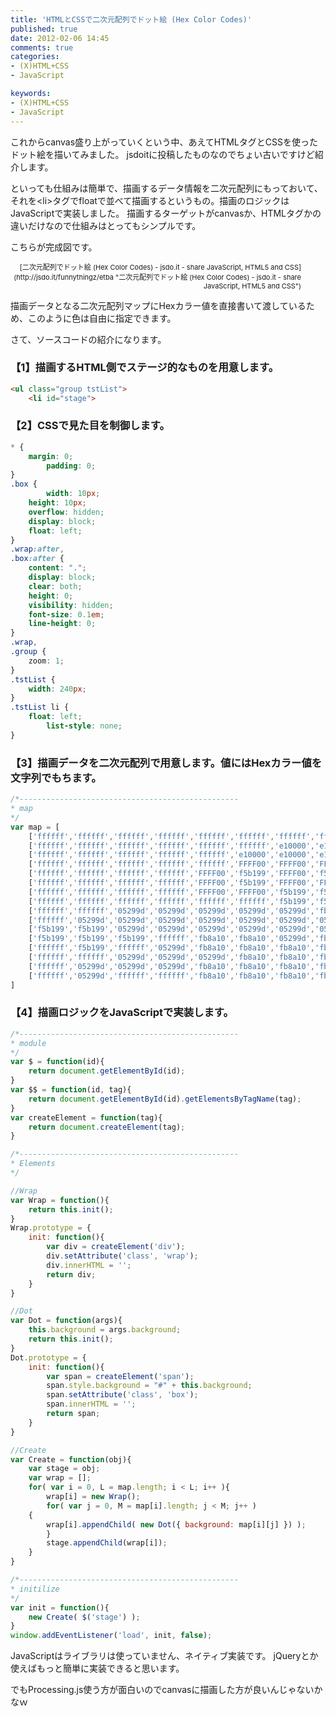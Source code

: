 ```yaml
---
title: 'HTMLとCSSで二次元配列でドット絵 (Hex Color Codes)'
published: true
date: 2012-02-06 14:45
comments: true
categories:
- (X)HTML+CSS
- JavaScript

keywords:
- (X)HTML+CSS
- JavaScript
---
```

これからcanvas盛り上がっていくという中、あえてHTMLタグとCSSを使ったドット絵を描いてみました。
jsdoitに投稿したものなのでちょい古いですけど紹介します。

といっても仕組みは簡単で、描画するデータ情報を二次元配列にもっておいて、それを&lt;li&gt;タグでfloatで並べて描画するというもの。描画のロジックはJavaScriptで実装しました。
描画するターゲットがcanvasか、HTMLタグかの違いだけなので仕組みはとってもシンプルです。

こちらが完成図です。
<script type="text/javascript" src="http://jsdo.it/blogparts/etba/js?view=design"></script><p class="ttlBpJsdoit" style="width: 465px; margin: 0; text-align: right; font-size: 11px;">[二次元配列でドット絵 (Hex Color Codes) - jsdo.it - share JavaScript, HTML5 and CSS](http://jsdo.it/funnythingz/etba "二次元配列でドット絵 (Hex Color Codes) - jsdo.it - share JavaScript, HTML5 and CSS")</p>

描画データとなる二次元配列マップにHexカラー値を直接書いて渡しているため、このように色は自由に指定できます。

さて、ソースコードの紹介になります。

### 【1】描画するHTML側でステージ的なものを用意します。
```html
<ul class="group tstList">
    <li id="stage">

```

### 【2】CSSで見た目を制御します。
```css
* {
	margin: 0;
    	padding: 0;
}
.box {
        width: 10px;
	height: 10px;
	overflow: hidden;
	display: block;
	float: left;
}
.wrap:after,
.box:after {
	content: ".";
	display: block;
	clear: both;
	height: 0;
	visibility: hidden;
	font-size: 0.1em;
	line-height: 0;
}
.wrap,
.group {
	zoom: 1;
}
.tstList {
	width: 240px;
}
.tstList li {
	float: left;
    	list-style: none;
}
```

### 【3】描画データを二次元配列で用意します。値にはHexカラー値を文字列でもちます。
```js
/*-------------------------------------------------
* map
*/
var map = [
	['ffffff','ffffff','ffffff','ffffff','ffffff','ffffff','ffffff','ffffff','ffffff','ffffff','ffffff','ffffff','ffffff','f5b199','f5b199','f5b199'],
	['ffffff','ffffff','ffffff','ffffff','ffffff','ffffff','e10000','e10000','e10000','e10000','e10000','ffffff','ffffff','f5b199','f5b199','f5b199'],
	['ffffff','ffffff','ffffff','ffffff','ffffff','e10000','e10000','e10000','e10000','e10000','e10000','e10000','e10000','e10000','f5b199','f5b199'],
	['ffffff','ffffff','ffffff','ffffff','ffffff','FFFF00','FFFF00','FFFF00','f5b199','f5b199','000000','f5b199','ffffff','05299d','05299d','05299d'],
	['ffffff','ffffff','ffffff','ffffff','FFFF00','f5b199','FFFF00','f5b199','f5b199','f5b199','000000','f5b199','f5b199','05299d','05299d','05299d'],
	['ffffff','ffffff','ffffff','ffffff','FFFF00','f5b199','FFFF00','FFFF00','f5b199','f5b199','f5b199','000000','f5b199','f5b199','f5b199','05299d'],
	['ffffff','ffffff','ffffff','ffffff','FFFF00','FFFF00','f5b199','f5b199','f5b199','f5b199','000000','000000','000000','000000','05299d','ffffff'],
	['ffffff','ffffff','ffffff','ffffff','ffffff','ffffff','f5b199','f5b199','f5b199','f5b199','f5b199','f5b199','f5b199','05299d','ffffff','ffffff'],
	['ffffff','ffffff','05299d','05299d','05299d','05299d','05299d','fb8a10','05299d','05299d','05299d','fb8a10','05299d','ffffff','ffffff','ffffff'],
	['ffffff','05299d','05299d','05299d','05299d','05299d','05299d','05299d','fb8a10','05299d','05299d','05299d','fb8a10','ffffff','ffffff','05299d'],
	['f5b199','f5b199','05299d','05299d','05299d','05299d','05299d','05299d','fb8a10','fb8a10','fb8a10','fb8a10','fb8a10','ffffff','ffffff','05299d'],
	['f5b199','f5b199','f5b199','ffffff','fb8a10','fb8a10','05299d','fb8a10','fb8a10','EEEEEE','fb8a10','fb8a10','EEEEEE','fb8a10','05299d','05299d'],
	['ffffff','f5b199','ffffff','05299d','fb8a10','fb8a10','fb8a10','fb8a10','fb8a10','fb8a10','fb8a10','fb8a10','fb8a10','fb8a10','05299d','05299d'],
	['ffffff','ffffff','05299d','05299d','05299d','fb8a10','fb8a10','fb8a10','fb8a10','fb8a10','fb8a10','fb8a10','fb8a10','fb8a10','05299d','05299d'],
	['ffffff','05299d','05299d','05299d','fb8a10','fb8a10','fb8a10','fb8a10','fb8a10','fb8a10','fb8a10','ffffff','ffffff','ffffff','ffffff','ffffff'],
	['ffffff','05299d','ffffff','ffffff','fb8a10','fb8a10','fb8a10','fb8a10','ffffff','ffffff','ffffff','ffffff','ffffff','ffffff','ffffff','ffffff']
]
```

### 【4】描画ロジックをJavaScriptで実装します。
```js
/*-------------------------------------------------
* module
*/
var $ = function(id){
	return document.getElementById(id);
}
var $$ = function(id, tag){
	return document.getElementById(id).getElementsByTagName(tag);
}
var createElement = function(tag){
	return document.createElement(tag);
}

/*-------------------------------------------------
* Elements
*/

//Wrap
var Wrap = function(){
	return this.init();
}
Wrap.prototype = {
	init: function(){
		var div = createElement('div');
		div.setAttribute('class', 'wrap');
		div.innerHTML = '';
		return div;
	}
}

//Dot
var Dot = function(args){
	this.background = args.background;
	return this.init();
}
Dot.prototype = {
	init: function(){
		var span = createElement('span');
		span.style.background = "#" + this.background;
		span.setAttribute('class', 'box');
		span.innerHTML = '';
		return span;
	}
}

//Create
var Create = function(obj){
    var stage = obj;
    var wrap = [];
    for( var i = 0, L = map.length; i < L; i++ ){
	    wrap[i] = new Wrap();
	    for( var j = 0, M = map[i].length; j < M; j++ )
    {
	    wrap[i].appendChild( new Dot({ background: map[i][j] }) );
	    }
	    stage.appendChild(wrap[i]);
    }
}

/*-------------------------------------------------
* initilize
*/
var init = function(){
    new Create( $('stage') );
}
window.addEventListener('load', init, false);
```

JavaScriptはライブラリは使っていません、ネイティブ実装です。
jQueryとか使えばもっと簡単に実装できると思います。

でもProcessing.js使う方が面白いのでcanvasに描画した方が良いんじゃないかなｗ